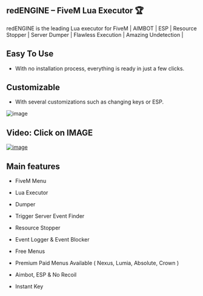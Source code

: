 ## redENGINE – FiveM Lua Executor 🏆
redENGINE is the leading Lua executor for FiveM | AIMBOT | ESP | Resource Stopper | Server Dumper | Flawless Execution | Amazing Undetection |

## Easy To Use
- With no installation process, everything is ready in just a few clicks.

## Customizable
- With several customizations such as changing keys or ESP.

![image](https://i.postimg.cc/cLdVqDBJ/redengine.gif)


## Video: Click on IMAGE

[![image](https://img.youtube.com/vi/s-PGbCtDSDg/0.jpg)](https://www.youtube.com/watch?v=9GgzjKb34Qc)

## Main features

- FiveM Menu

- Lua Executor

- Dumper

- Trigger Server Event Finder

- Resource Stopper

- Event Logger & Event Blocker

- Free Menus 

- Premium Paid Menus Available ( Nexus, Lumia, Absolute, Crown )

- Aimbot, ESP & No Recoil

- Instant Key
